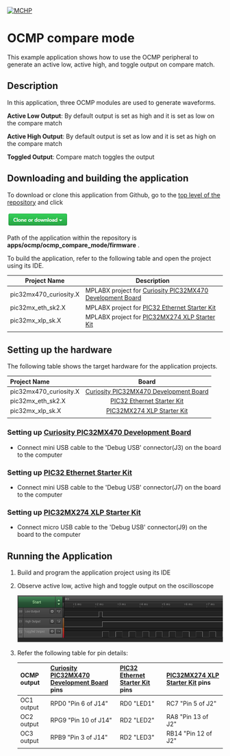 [![MCHP](https://www.microchip.com/ResourcePackages/Microchip/assets/dist/images/logo.png)](https://www.microchip.com)

# OCMP compare mode

This example application shows how to use the OCMP peripheral to generate an active low, active high, and toggle output on compare match.

## Description

In this application, three OCMP modules are used to generate waveforms.

**Active Low Output**: By default output is set as high and it is set as low on the compare match

**Active High Output**: By default output is set as low and it is set as high on the compare match

**Toggled Output**: Compare match toggles the output

## Downloading and building the application

To download or clone this application from Github, go to the [top level of the repository](https://github.com/Microchip-MPLAB-Harmony/csp_apps_pic32mx) and click

![clone](../../../docs/images/clone.png)

Path of the application within the repository is **apps/ocmp/ocmp_compare_mode/firmware** .

To build the application, refer to the following table and open the project using its IDE.

| Project Name      | Description                                    |
| ----------------- | ---------------------------------------------- |
| pic32mx470_curiosity.X | MPLABX project for [Curiosity PIC32MX470 Development Board](https://www.microchip.com/Developmenttools/ProductDetails/dm320103) |
| pic32mx_eth_sk2.X | MPLABX project for [PIC32 Ethernet Starter Kit](https://www.microchip.com/DevelopmentTools/ProductDetails/PartNO/DM320004) |
| pic32mx_xlp_sk.X | MPLABX project for [PIC32MX274 XLP Starter Kit](https://www.microchip.com/DevelopmentTools/ProductDetails/DM320105) |
|||

## Setting up the hardware

The following table shows the target hardware for the application projects.

| Project Name| Board|
|:---------|:---------:|
| pic32mx470_curiosity.X | [Curiosity PIC32MX470 Development Board](https://www.microchip.com/Developmenttools/ProductDetails/dm320103) |
| pic32mx_eth_sk2.X | [PIC32 Ethernet Starter Kit](https://www.microchip.com/DevelopmentTools/ProductDetails/PartNO/DM320004) |
| pic32mx_xlp_sk.X | [PIC32MX274 XLP Starter Kit](https://www.microchip.com/DevelopmentTools/ProductDetails/DM320105) |
|||

### Setting up [Curiosity PIC32MX470 Development Board](https://www.microchip.com/Developmenttools/ProductDetails/dm320103)

- Connect mini USB cable to the 'Debug USB' connector(J3) on the board to the computer

### Setting up [PIC32 Ethernet Starter Kit](https://www.microchip.com/DevelopmentTools/ProductDetails/PartNO/DM320004)

- Connect mini USB cable to the 'Debug USB' connector(J7) on the board to the computer

### Setting up [PIC32MX274 XLP Starter Kit](https://www.microchip.com/DevelopmentTools/ProductDetails/DM320105)

- Connect micro USB cable to the 'Debug USB' connector(J9) on the board to the computer

## Running the Application

1. Build and program the application project using its IDE
2. Observe active low, active high and toggle output on the oscilloscope

    ![ouptut](images/output_ocmp_compare_mode.png)

3. Refer the following table for pin details:

    | OCMP output | [Curiosity PIC32MX470 Development Board](https://www.microchip.com/Developmenttools/ProductDetails/dm320103) pins |  [PIC32 Ethernet Starter Kit](https://www.microchip.com/DevelopmentTools/ProductDetails/PartNO/DM320004) pins | [PIC32MX274 XLP Starter Kit](https://www.microchip.com/DevelopmentTools/ProductDetails/DM320105) pins |
    |------------- | ---------- | --------------- | ----------------------- |
    | OC1 output | RPD0 "Pin 6 of J14" | RD0 "LED1"   | RC7 "Pin 5 of J2" |
    | OC2 output | RPG9 "Pin 10 of J14" | RD2 "LED2"  | RA8 "Pin 13 of J2" |
    | OC3 output | RPB9 "Pin 3 of J14" | RD2 "LED3"   | RB14 "Pin 12 of J2" |
    ||||
